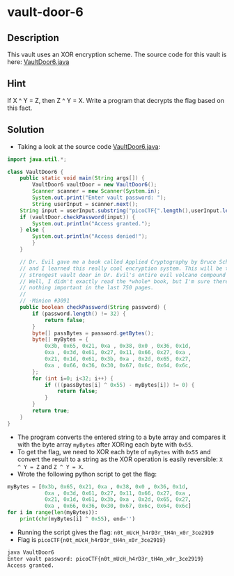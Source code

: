 # vault-door-6
## Description
This vault uses an XOR encryption scheme. The source code for this vault is here: [VaultDoor6.java](./VaultDoor6.java)
## Hint
If X ^ Y = Z, then Z ^ Y = X. Write a program that decrypts the flag based on this fact.
## Solution
- Taking a look at the source code [VaultDoor6.java](./VaultDoor6.java):
```java
import java.util.*;

class VaultDoor6 {
    public static void main(String args[]) {
        VaultDoor6 vaultDoor = new VaultDoor6();
        Scanner scanner = new Scanner(System.in);
        System.out.print("Enter vault password: ");
        String userInput = scanner.next();
	String input = userInput.substring("picoCTF{".length(),userInput.length()-1);
	if (vaultDoor.checkPassword(input)) {
	    System.out.println("Access granted.");
	} else {
	    System.out.println("Access denied!");
        }
    }

    // Dr. Evil gave me a book called Applied Cryptography by Bruce Schneier,
    // and I learned this really cool encryption system. This will be the
    // strongest vault door in Dr. Evil's entire evil volcano compound for sure!
    // Well, I didn't exactly read the *whole* book, but I'm sure there's
    // nothing important in the last 750 pages.
    //
    // -Minion #3091
    public boolean checkPassword(String password) {
        if (password.length() != 32) {
            return false;
        }
        byte[] passBytes = password.getBytes();
        byte[] myBytes = {
            0x3b, 0x65, 0x21, 0xa , 0x38, 0x0 , 0x36, 0x1d,
            0xa , 0x3d, 0x61, 0x27, 0x11, 0x66, 0x27, 0xa ,
            0x21, 0x1d, 0x61, 0x3b, 0xa , 0x2d, 0x65, 0x27,
            0xa , 0x66, 0x36, 0x30, 0x67, 0x6c, 0x64, 0x6c,
        };
        for (int i=0; i<32; i++) {
            if (((passBytes[i] ^ 0x55) - myBytes[i]) != 0) {
                return false;
            }
        }
        return true;
    }
}
```
- The program converts the entered string to a byte array and compares it with the byte array `myBytes` after XORing each byte with `0x55`.
- To get the flag, we need to XOR each byte of `myBytes` with `0x55` and convert the result to a string as the XOR operation is easily reversible: `X ^ Y = Z` and `Z ^ Y = X`.
- Wrote the following python script to get the flag:
```python
myBytes = [0x3b, 0x65, 0x21, 0xa , 0x38, 0x0 , 0x36, 0x1d,
            0xa , 0x3d, 0x61, 0x27, 0x11, 0x66, 0x27, 0xa ,
            0x21, 0x1d, 0x61, 0x3b, 0xa , 0x2d, 0x65, 0x27,
            0xa , 0x66, 0x36, 0x30, 0x67, 0x6c, 0x64, 0x6c]
for i in range(len(myBytes)):
    print(chr(myBytes[i] ^ 0x55), end='')
```
- Running the script gives the flag: `n0t_mUcH_h4rD3r_tH4n_x0r_3ce2919`
- Flag is `picoCTF{n0t_mUcH_h4rD3r_tH4n_x0r_3ce2919}`
```bash
java VaultDoor6
Enter vault password: picoCTF{n0t_mUcH_h4rD3r_tH4n_x0r_3ce2919}
Access granted.
```